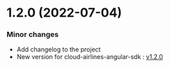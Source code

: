 <a name="1.2.0"></a>

# 1.2.0 (2022-07-04)

### Minor changes
- Add changelog to the project
- New version for cloud-airlines-angular-sdk : [v1.2.0](https://github.com/hopper/hc-airlines-angular/packages/1459704?version=1.2.0)

